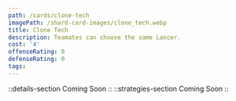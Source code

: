 ```yaml
---
path: /cards/clone-tech
imagePath: /shard-card-images/clone_tech.webp
title: Clone Tech
description: Teamates can choose the same Lancer.
cost: '4'
offenseRating: 0
defenseRating: 0
tags:
---
```

::details-section
Coming Soon
::
::strategies-section
Coming Soon
::